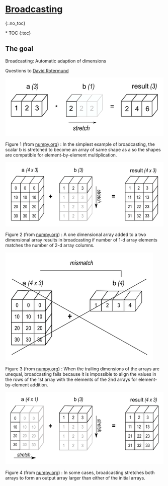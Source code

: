 # [Broadcasting](https://numpy.org/devdocs/user/basics.broadcasting.html)
{:.no_toc}

<nav markdown="1" class="toc-class">
* TOC
{:toc}
</nav>

## The goal

Broadcasting: Automatic adaption of dimensions​

Questions to [David Rotermund](mailto:davrot@uni-bremen.de)


![broadcasting_1.png](broadcasting_1.png)

Figure 1 (from [numpy.org](https://numpy.org/devdocs/user/basics.broadcasting.html)) : In the simplest example of broadcasting, the scalar b is stretched to become an array of same shape as a so the shapes are compatible for element-by-element multiplication.

![broadcasting_2.png](broadcasting_2.png)

Figure 2 (from [numpy.org](https://numpy.org/devdocs/user/basics.broadcasting.html)) : A one dimensional array added to a two dimensional array results in broadcasting if number of 1-d array elements matches the number of 2-d array columns.

![broadcasting_3.png](broadcasting_3.png)

Figure 3 (from [numpy.org](https://numpy.org/devdocs/user/basics.broadcasting.html)) : When the trailing dimensions of the arrays are unequal, broadcasting fails because it is impossible to align the values in the rows of the 1st array with the elements of the 2nd arrays for element-by-element addition.

![broadcasting_4.png](broadcasting_4.png)

Figure 4 (from [numpy.org](https://numpy.org/devdocs/user/basics.broadcasting.html)) : In some cases, broadcasting stretches both arrays to form an output array larger than either of the initial arrays.


